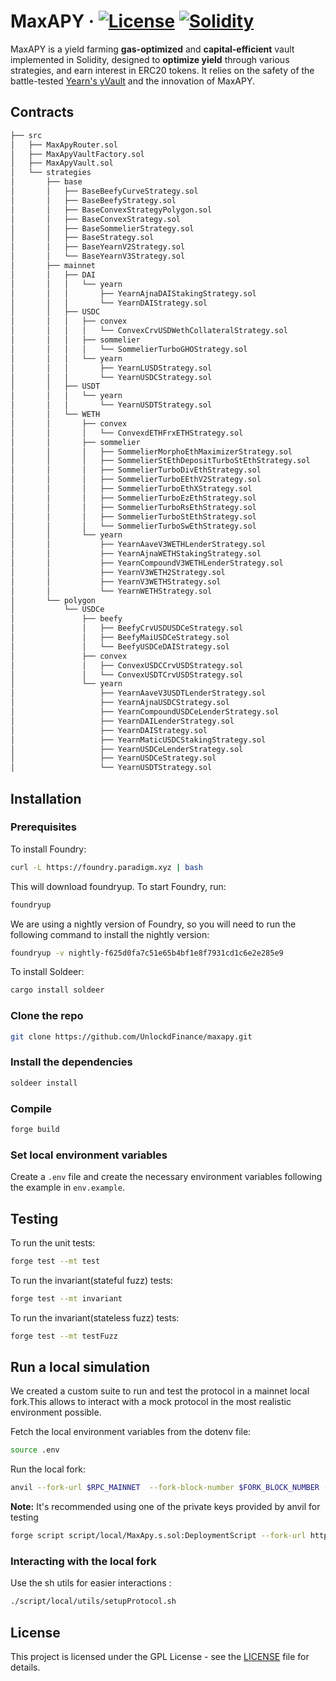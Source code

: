 # MaxAPY · [![License](https://img.shields.io/badge/license-GPL-blue.svg)](LICENSE) [![Solidity](https://img.shields.io/badge/Solidity-%5E0.8.19-orange)](https://docs.soliditylang.org/en/latest/)

MaxAPY is a yield farming **gas-optimized** and **capital-efficient** vault implemented in Solidity, designed to **optimize yield** through various strategies, and earn interest in ERC20 tokens. It relies on the safety of the battle-tested [Yearn&#39;s yVault](https://github.com/yearn/yearn-vaults/blob/efb47d8a84fcb13ceebd3ceb11b126b323bcc05d/contracts/Vault.vy) and the innovation of MaxAPY.

## Contracts

```ml
├── src
│   ├── MaxApyRouter.sol
│   ├── MaxApyVaultFactory.sol
│   ├── MaxApyVault.sol
│   └── strategies
│       ├── base
│       │   ├── BaseBeefyCurveStrategy.sol
│       │   ├── BaseBeefyStrategy.sol
│       │   ├── BaseConvexStrategyPolygon.sol
│       │   ├── BaseConvexStrategy.sol
│       │   ├── BaseSommelierStrategy.sol
│       │   ├── BaseStrategy.sol
│       │   ├── BaseYearnV2Strategy.sol
│       │   └── BaseYearnV3Strategy.sol
│       ├── mainnet
│       │   ├── DAI
│       │   │   └── yearn
│       │   │       ├── YearnAjnaDAIStakingStrategy.sol
│       │   │       └── YearnDAIStrategy.sol
│       │   ├── USDC
│       │   │   ├── convex
│       │   │   │   └── ConvexCrvUSDWethCollateralStrategy.sol
│       │   │   ├── sommelier
│       │   │   │   └── SommelierTurboGHOStrategy.sol
│       │   │   └── yearn
│       │   │       ├── YearnLUSDStrategy.sol
│       │   │       └── YearnUSDCStrategy.sol
│       │   ├── USDT
│       │   │   └── yearn
│       │   │       └── YearnUSDTStrategy.sol
│       │   └── WETH
│       │       ├── convex
│       │       │   └── ConvexdETHFrxETHStrategy.sol
│       │       ├── sommelier
│       │       │   ├── SommelierMorphoEthMaximizerStrategy.sol
│       │       │   ├── SommelierStEthDepositTurboStEthStrategy.sol
│       │       │   ├── SommelierTurboDivEthStrategy.sol
│       │       │   ├── SommelierTurboEEthV2Strategy.sol
│       │       │   ├── SommelierTurboEthXStrategy.sol
│       │       │   ├── SommelierTurboEzEthStrategy.sol
│       │       │   ├── SommelierTurboRsEthStrategy.sol
│       │       │   ├── SommelierTurboStEthStrategy.sol
│       │       │   └── SommelierTurboSwEthStrategy.sol
│       │       └── yearn
│       │           ├── YearnAaveV3WETHLenderStrategy.sol
│       │           ├── YearnAjnaWETHStakingStrategy.sol
│       │           ├── YearnCompoundV3WETHLenderStrategy.sol
│       │           ├── YearnV3WETH2Strategy.sol
│       │           ├── YearnV3WETHStrategy.sol
│       │           └── YearnWETHStrategy.sol
│       └── polygon
│           └── USDCe
│               ├── beefy
│               │   ├── BeefyCrvUSDUSDCeStrategy.sol
│               │   ├── BeefyMaiUSDCeStrategy.sol
│               │   └── BeefyUSDCeDAIStrategy.sol
│               ├── convex
│               │   ├── ConvexUSDCCrvUSDStrategy.sol
│               │   └── ConvexUSDTCrvUSDStrategy.sol
│               └── yearn
│                   ├── YearnAaveV3USDTLenderStrategy.sol
│                   ├── YearnAjnaUSDCStrategy.sol
│                   ├── YearnCompoundUSDCeLenderStrategy.sol
│                   ├── YearnDAILenderStrategy.sol
│                   ├── YearnDAIStrategy.sol
│                   ├── YearnMaticUSDCStakingStrategy.sol
│                   ├── YearnUSDCeLenderStrategy.sol
│                   ├── YearnUSDCeStrategy.sol
│                   └── YearnUSDTStrategy.sol

```

## Installation

### Prerequisites

To install Foundry:

```sh
curl -L https://foundry.paradigm.xyz | bash
```

This will download foundryup. To start Foundry, run:

```sh
foundryup
```

We are using a nightly version of Foundry, so you will need to run the following command to install the nightly version:

```sh
foundryup -v nightly-f625d0fa7c51e65b4bf1e8f7931cd1c6e2e285e9
```

To install Soldeer:

```sh
cargo install soldeer
```

### Clone the repo

```sh
git clone https://github.com/UnlockdFinance/maxapy.git
```

### Install the dependencies

```sh
soldeer install
```

### Compile

```sh
forge build
```

### Set local environment variables

Create a `.env` file and create the necessary environment variables following the example in `env.example`.

## Testing

To run the unit tests:

```sh
forge test --mt test
```

To run the invariant(stateful fuzz) tests:

```sh
forge test --mt invariant
```

To run the invariant(stateless fuzz) tests:

```sh
forge test --mt testFuzz
```

## Run a local simulation

We created a custom suite to run and test the protocol in a mainnet local fork.This allows to interact with a mock protocol in the most realistic environment possible.

Fetch the local environment variables from the dotenv file:

```sh
source .env
```

Run the local fork:

```sh
anvil --fork-url $RPC_MAINNET  --fork-block-number $FORK_BLOCK_NUMBER --accounts 10
```

**Note:** It's recommended using one of the private keys provided by anvil for testing

```sh
forge script script/local/MaxApy.s.sol:DeploymentScript --fork-url http://localhost:8545 --etherscan-api-key $ETHERSCAN_API_KEY --broadcast -vvv --legacy
```

### Interacting with the local fork

Use the sh utils for easier interactions :

```sh
./script/local/utils/setupProtocol.sh
```

## License

This project is licensed under the GPL License - see the [LICENSE](LICENSE) file for details.
